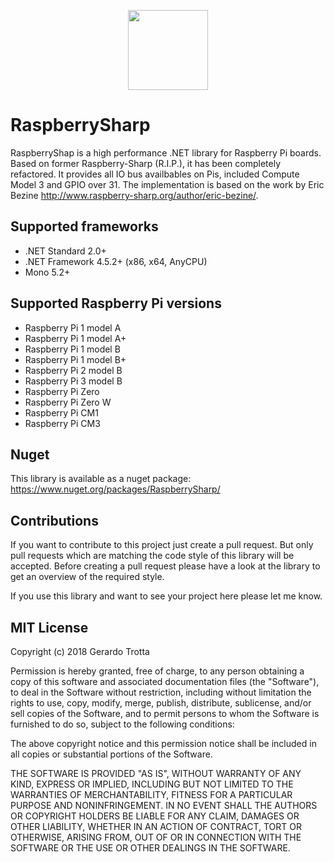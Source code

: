 <p align="center">
<img src="https://github.com/JTrotta/RaspberrySharp/master/RaspberrySharp/Images/Icon.png?raw=true" width="128">
</p>


# RaspberrySharp

RaspberryShap is a high performance .NET library for Raspberry Pi boards. Based on former Raspberry-Sharp (R.I.P.), it has been completely refactored. 
It provides all IO bus availbables on Pis, included Compute Model 3 and GPIO over 31. 
The implementation is based on the work by Eric Bezine <http://www.raspberry-sharp.org/author/eric-bezine/>.



## Supported frameworks

* .NET Standard 2.0+
* .NET Framework 4.5.2+ (x86, x64, AnyCPU)
* Mono 5.2+

## Supported Raspberry Pi versions

* Raspberry Pi 1 model A
* Raspberry Pi 1 model A+
* Raspberry Pi 1 model B  
* Raspberry Pi 1 model B+ 
* Raspberry Pi 2 model B
* Raspberry Pi 3 model B
* Raspberry Pi Zero
* Raspberry Pi Zero W
* Raspberry Pi CM1
* Raspberry Pi CM3


## Nuget

This library is available as a nuget package: <https://www.nuget.org/packages/RaspberrySharp/>

## Contributions

If you want to contribute to this project just create a pull request. But only pull requests which are matching the code style of this library will be accepted. Before creating a pull request please have a look at the library to get an overview of the required style.




If you use this library and want to see your project here please let me know.

## MIT License

Copyright (c) 2018 Gerardo Trotta

Permission is hereby granted, free of charge, to any person obtaining a copy
of this software and associated documentation files (the "Software"), to deal
in the Software without restriction, including without limitation the rights
to use, copy, modify, merge, publish, distribute, sublicense, and/or sell
copies of the Software, and to permit persons to whom the Software is
furnished to do so, subject to the following conditions:

The above copyright notice and this permission notice shall be included in all
copies or substantial portions of the Software.

THE SOFTWARE IS PROVIDED "AS IS", WITHOUT WARRANTY OF ANY KIND, EXPRESS OR
IMPLIED, INCLUDING BUT NOT LIMITED TO THE WARRANTIES OF MERCHANTABILITY,
FITNESS FOR A PARTICULAR PURPOSE AND NONINFRINGEMENT. IN NO EVENT SHALL THE
AUTHORS OR COPYRIGHT HOLDERS BE LIABLE FOR ANY CLAIM, DAMAGES OR OTHER
LIABILITY, WHETHER IN AN ACTION OF CONTRACT, TORT OR OTHERWISE, ARISING FROM,
OUT OF OR IN CONNECTION WITH THE SOFTWARE OR THE USE OR OTHER DEALINGS IN THE
SOFTWARE.
